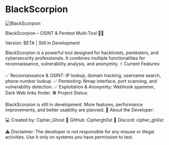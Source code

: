 # BlackScorpion
![BlackScorpion](https://github.com/user-attachments/assets/516d1051-04a1-4620-b634-ccb9d8a9a54b)

BlackScorpion – OSINT & Pentest Multi-Tool 🦂💀

Version: BETA | Still in Development

BlackScorpion is a powerful tool designed for hacktivists, pentesters, and cybersecurity professionals. It combines multiple functionalities for reconnaissance, vulnerability analysis, and anonymity.
⚡ Current Features:

✅ Reconnaissance & OSINT: IP lookup, domain tracking, username search, phone number lookup.
✅ Pentesting: Nmap interface, port scanning, and vulnerability detection.
✅ Exploitation & Anonymity: Webhook spammer, Dark Web links finder.
🛠 Project Status:

BlackScorpion is still in development. More features, performance improvements, and better usability are planned.
👤 About the Developer:

💻 Created by: Cipher_Ghost
🔗 GitHub:  Ciphergh0st
🔗 Discord: cipher_gh0st

⚠️ Disclaimer: The developer is not responsible for any misuse or illegal activities. Use it only on systems you have permission to test.
